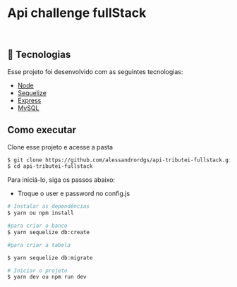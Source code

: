 # Api challenge fullStack

<br>

## 🧪 Tecnologias 

Esse projeto foi desenvolvido com as seguintes tecnologias:

- [Node](https://nodejs.org/)
- [Sequelize](https://sequelize.org/)
- [Express](https://www.figma.com/)
- [MySQL](https://www.figma.com/)

## Como executar 

Clone esse projeto e acesse a pasta

```bash
$ git clone https://github.com/alessandrordgs/api-tributei-fullstack.git
$ cd api-tributei-fullstack
```

Para iniciá-lo, siga os passos abaixo:
- Troque o user e password no config.js

```bash
# Instalar as dependências
$ yarn ou npm install

#para criar o banco
$ yarn sequelize db:create

#para criar a tabela

$ yarn sequelize db:migrate

# Iniciar o projeto
$ yarn dev ou npm run dev
```
